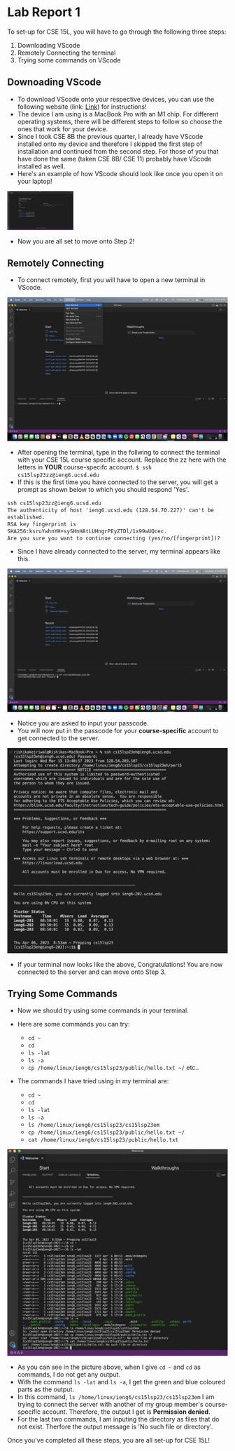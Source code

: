 # Lab Report 1

To set-up for CSE 15L, you will have to go through the following three steps:

1. Downloading VScode
2. Remotely Connecting the terminal 
3. Trying some commands on VScode

## Downoading VScode

* To download VScode onto your respective devices, you can use the following website (link: [Link](https://code.visualstudio.com/)) for instructions! 
* The device I am using is a MacBook Pro with an M1 chip. For different operating systems, there will be different steps to follow so choose the ones that work for your device.
* Since I took CSE 8B the previous quarter, I already have VScode installed onto my device and therefore I skipped the first step of installation and continued from the second step. For those of you that have done the same (taken CSE 8B/ CSE 11) probably have VScode installed as well.
* Here's an example of how VScode should look like once you open it on your laptop!

<img src="vscode.png" width="30%" height="30%">

* Now you are all set to move onto Step 2!

## Remotely Connecting

* To connect remotely, first you will have to open a new terminal in VScode. 

![Image](newterminal.png)
* After opening the terminal, type in the follwing to connect the terminal with your CSE 15L course specific account. Replace the zz here with the letters in **YOUR** course-specifc account. `$ ssh cs15lsp23zz@ieng6.ucsd.edu` 
* If this is the first time you have connected to the server, you will get a prompt as shown below to which you should respond 'Yes'. 
```
ssh cs15lsp23zz@ieng6.ucsd.edu
The authenticity of host 'ieng6.ucsd.edu (128.54.70.227)' can't be established.
RSA key fingerprint is SHA256:ksruYwhnYH+sySHnHAtLUHngrPEyZTDl/1x99wUQcec.
Are you sure you want to continue connecting (yes/no/[fingerprint])? 
```
* Since I have already connected to the server, my terminal appears like this. 

![Image](terminalssh.png)
* Notice you are asked to input your passcode.
* You will now put in the passcode for your **course-specific** account to get connected to the server. 

![Image](serverconnect.png)
* If your terminal now looks like the above, Congratulations! You are now connected to the server and can move onto Step 3.


## Trying Some Commands

* Now we should try using some commands in your terminal.
* Here are some commands you can try:
  - `cd ~`
  - `cd`
  - `ls -lat`
  - `ls -a`
  - `cp /home/linux/ieng6/cs15lsp23/public/hello.txt ~/` etc..

 * The commands I have tried using in my terminal are:
   - `cd ~`
   - `cd`
   - `ls -lat`
   - `ls -a`
   - `ls /home/linux/ieng6/cs15lsp23/cs15lsp23em` 
   - `cp /home/linux/ieng6/cs15lsp23/public/hello.txt ~/`
   - `cat /home/linux/ieng6/cs15lsp23/public/hello.txt` 
   
 ![Image](commands.png)
 
 * As you can see in the picture above, when I give `cd ~` and `cd` as commands, I do not get any output.
 * With the command `ls -lat` and `ls -a`, I get the green and blue coloured parts as the output.
 * In this command, `ls /home/linux/ieng6/cs15lsp23/cs15lsp23em` I am trying to connect the server with another of my group member's course-specific account. Therefore, the output I get is **Permission denied**.
 * For the last two commands, I am inputing the directory as files that do not exist. Therfore the output message is 'No such file or directory'.

Once you've completed all these steps, you are all set-up for CSE 15L! 
